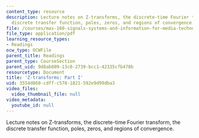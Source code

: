 ```yaml
---
content_type: resource
description: Lecture notes on Z-transforms, the discrete-time Fourier transform, the
  discrete transfer function, poles, zeros, and regions of convergence.
file: /courses/mas-160-signals-systems-and-information-for-media-technology-fall-2007/3554d860cdffc5781821592e9d99dba3_1121_zx1.pdf
file_type: application/pdf
learning_resource_types:
- Readings
ocw_type: OCWFile
parent_title: Readings
parent_type: CourseSection
parent_uid: 9d8ab809-13c0-2739-bcc1-42335cfb478b
resourcetype: Document
title: 'Z-transforms: Part I'
uid: 3554d860-cdff-c578-1821-592e9d99dba3
video_files:
  video_thumbnail_file: null
video_metadata:
  youtube_id: null
---
```

Lecture notes on Z-transforms, the discrete-time Fourier transform, the discrete transfer function, poles, zeros, and regions of convergence.

